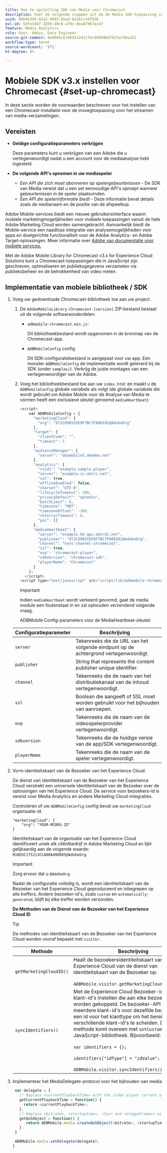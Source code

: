 ```yaml
---
title: Hoe te opstelling SDK van Media voor Chromecast
description: Voer de volgende stappen uit om de Media SDK-toepassing in Chromecast in te stellen.
uuid: d664e394-02a2-4985-bbad-be1bcc44fb2b
exl-id: 5dfe3407-2858-48c0-a70c-8ea87967ac47
feature: Media Analytics
role: User, Admin, Data Engineer
source-git-commit: 4ed604cb1969212421fecd40996d7b25af50a2b2
workflow-type: tm+mt
source-wordcount: '571'
ht-degree: 0%

---
```


# Mobiele SDK v3.x instellen voor Chromecast {#set-up-chromecast}

In deze sectie worden de voorwaarden beschreven voor het instellen van een Chromecast-installatie voor de invoegtoepassing voor het streamen van media-verzamelingen.

## Vereisten

* **Geldige configuratieparameters verkrijgen**

  Deze parameters kunt u verkrijgen van een Adobe die u vertegenwoordigt nadat u een account voor de mediaanalyse hebt ingesteld.
* **De volgende API&#39;s opnemen in uw mediaspeler**

   * *Een API die zich moet abonneren op spelergebeurtenissen* - De SDK van Media vereist dat u een set eenvoudige API&#39;s oproept wanneer gebeurtenissen in de speler plaatsvinden.
   * *Een API die spelerinformatie biedt* - Deze informatie bevat details zoals de medianaam en de positie van de afspeelkop.

Adobe Mobile-services biedt een nieuwe gebruikersinterface waarin mobiele marketingmogelijkheden voor mobiele toepassingen vanuit de hele Adobe Marketing Cloud worden samengebracht. Aanvankelijk biedt de Mobile-service een naadloze integratie van analysemogelijkheden voor apps en doelgerichte functionaliteit voor de Adobe Analytics- en Adobe Target-oplossingen. Meer informatie over [Adobe van documentatie voor mobiele services.](https://experienceleague.adobe.com/docs/mobile-services/using/home.html)

Met de Adobe Mobile Library for Chromecast v3.x for Experience Cloud Solutions kunt u Chromecast-toepassingen die in JavaScript zijn geschreven, optimaliseren en publieksgegevens verzamelen via publieksbeheer en de betrokkenheid van video meten.

## Implementatie van mobiele bibliotheek / SDK

1. Voeg uw gedownloade Chromecast-bibliotheek toe aan uw project.

   1. De `AdobeMobileLibrary-Chromecast-[version]` ZIP-bestand bestaat uit de volgende softwareonderdelen:

      * `adbmobile-chromecast.min.js`:

        Dit bibliotheekbestand wordt opgenomen in de bronmap van de Chromecast-app.

      * `ADBMobileConfig` config

        Dit SDK-configuratiebestand is aangepast voor uw app. Een monster `ADBMobileConfig` de implementatie wordt geleverd bij de SDK (onder `samples/`). Verkrijg de juiste montages van een vertegenwoordiger van de Adobe.

   1. Voeg het bibliotheekbestand toe aan uw `index.html` en maakt u de `ADBMobileConfig` globale variabele als volgt (de globale variabele die wordt gebruikt om Adobe Mobile voor de Analyse van Media te vormen heeft een exclusieve sleutel genoemd `mediaHeartbeat`):

      ```js
      <script>
          var ADBMobileConfig = {
            "marketingCloud": {
              "org": "972C898555E9F7BC7F000101@AdobeOrg"
            },
            "target": {
              "clientCode": "",
              "timeout": 5
            },
            "audienceManager": {
              "server": "obumobile5.demdex.net"
            },
            "analytics": {
              "rsids": "example.sample.player",
              "server": "example.sc.omtrc.net",
              "ssl": true,
              "offlineEnabled": false,
              "charset": "UTF-8",
              "lifecycleTimeout": 300,
              "privacyDefault": "optedin",
              "batchLimit": 0,
              "timezone": "MDT",
              "timezoneOffset": -360,
              "referrerTimeout": 0,
              "poi": []
            },
            "mediaHeartbeat": {
              "server": "example.hb-api.omtrdc.net",
              "publisher": "972C898555E9F7BC7F000101@AdobeOrg",
              "channel": "test-channel-chromecast",
              "ssl": true,
              "ovp": "chromecast-player",
              "sdkVersion": "chromecast-sdk",
              "playerName": "Chromecast"
            }
          };
        </script>
      <script type="text/javascript" src="script/lib/adbmobile-chromecast.min.js"></script>
      ```

      >[!IMPORTANT]
      >
      >Indien `mediaHeartbeat` wordt verkeerd gevormd, gaat de media module een foutenstaat in en zal ophouden verzendend volgende vraag.

      ADBMobile Config-parameters voor de MediaHeartbeat-sleutel:

   | Configuratieparameter | Beschrijving     |
   | --- | --- |
   | `server` | Tekenreeks die de URL van het volgende eindpunt op de achtergrond vertegenwoordigt. |
   | `publisher` | String that represents the content publisher unique identifier. |
   | `channel` | Tekenreeks die de naam van het distributiekanaal van de inhoud vertegenwoordigt. |
   | `ssl` | Boolean die aangeeft of SSL moet worden gebruikt voor het bijhouden van aanroepen. |
   | `ovp` | Tekenreeks die de naam van de videospelerprovider vertegenwoordigt. |
   | `sdkversion` | Tekenreeks die de huidige versie van de app/SDK vertegenwoordigt. |
   | `playerName` | Tekenreeks die de naam van de speler vertegenwoordigt. |


1. Vorm identiteitskaart van de Bezoeker van het Experience Cloud.

   De dienst van identiteitskaart van de Bezoeker van het Experience Cloud verstrekt een universele identiteitskaart van de Bezoeker over de oplossingen van het Experience Cloud. De service voor bezoekers-id is vereist voor Media Analytics en andere Marketing Cloud-integraties.

   Controleren of uw `ADBMobileConfig` config bevat uw `marketingCloud` organisatie-id.

   ```
   "marketingCloud": {
       "org": "YOUR-MCORG-ID"
   }
   ```

   Identiteitskaart van de organisatie van het Experience Cloud identificeert uniek elk cliëntbedrijf in Adobe Marketing Cloud en lijkt gelijkaardig aan de volgende waarde: `016D5C175213CCA80A490D05@AdobeOrg`.

   >[!IMPORTANT]
   >
   >Zorg ervoor dat u `@AdobeOrg`.

   Nadat de configuratie volledig is, wordt een identiteitskaart van de Bezoeker van het Experience Cloud geproduceerd en inbegrepen op alle treffers. Andere bezoeker-id&#39;s, zoals `custom` en `automatically-generated`, blijft bij elke treffer worden verzonden.

   **De Methoden van de Dienst van de Bezoeker van het Experience Cloud ID**

   >[!TIP]
   >
   >De methodes van identiteitskaart van de Bezoeker van het Experience Cloud worden vooraf bepaald met `visitor`.

   | Methode | Beschrijving |
   | --- | --- |
   | `getMarketingCloudID()` | Haalt de bezoekersidentiteitskaart van het Experience Cloud van de dienst van identiteitskaart van de Bezoeker op.  <br/><br/>`ADBMobile.visitor.getMarketingCloudID();` |
   | `syncIdentifiers()` | Met de Experience Cloud Bezoeker-id kunt u extra klant-id&#39;s instellen die aan elke bezoeker kunnen worden gekoppeld. De bezoeker-API accepteert meerdere klant-id&#39;s voor dezelfde bezoeker en een id voor het klanttype om het bereik van de verschillende klant-id&#39;s te scheiden. Deze methode komt overeen met `setCustomerIDs()` in de JavaScript-bibliotheek.  Bijvoorbeeld: <br/><br/>`var identifiers = {};` <br/><br/>`identifiers["idType"] = "idValue";` <br/><br/>`ADBMobile.visitor.syncIdentifiers(identifiers);` |

1. Implementeer het MediaDelegate-protocol voor het bijhouden van media

   ```js
    var delegate = {
      // Replace <currentPlaybackTime> with the video player current playback time
      getCurrentPlaybackTime = function() {
        return <currentPlaybackTime>;
      },
      // Replace <bitrate>, <startuptime>, <fps> and <droppeFrames> with the current playback QoS values.
      getQoSObject = function() {
         return ADBMobile.media.createQoSObject(<bitrate>, <startupTime>, <fps>, <droppedFrames>);
      }
    }
   
    ADBMobile.media.setDelegate(delegate);
   }
   ```

<!--   **Postbacks -** For more information about configuring postbacks, see [Configure Postbacks.](https://experienceleague.adobe.com/docs/mobile-services/using/manage-app-settings-ug/configuring-app/signals.html) -->
